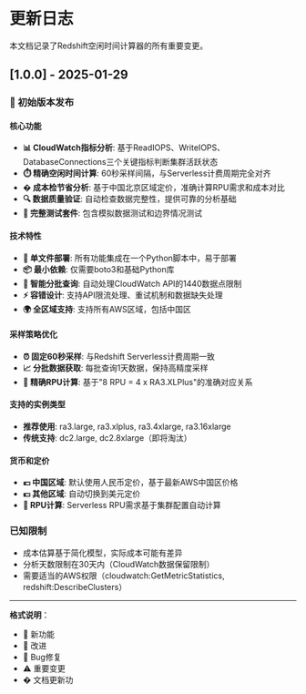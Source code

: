 # 更新日志

本文档记录了Redshift空闲时间计算器的所有重要变更。

## [1.0.0] - 2025-01-29

### 🎉 初始版本发布

#### 核心功能
- **📊 CloudWatch指标分析**: 基于ReadIOPS、WriteIOPS、DatabaseConnections三个关键指标判断集群活跃状态
- **⏱️ 精确空闲时间计算**: 60秒采样间隔，与Serverless计费周期完全对齐
- **� 成本检节省分析**: 基于中国北京区域定价，准确计算RPU需求和成本对比
- **🔍 数据质量验证**: 自动检查数据完整性，提供可靠的分析基础
- **🧪 完整测试套件**: 包含模拟数据测试和边界情况测试

#### 技术特性
- **🚀 单文件部署**: 所有功能集成在一个Python脚本中，易于部署
- **📦 最小依赖**: 仅需要boto3和基础Python库
- **🔄 智能分批查询**: 自动处理CloudWatch API的1440数据点限制
- **⚡ 容错设计**: 支持API限流处理、重试机制和数据缺失处理
- **🌍 全区域支持**: 支持所有AWS区域，包括中国区

#### 采样策略优化
- **⏰ 固定60秒采样**: 与Redshift Serverless计费周期一致
- **📈 分批数据获取**: 每批查询1天数据，保持高精度采样
- **🎯 精确RPU计算**: 基于"8 RPU = 4 x RA3.XLPlus"的准确对应关系

#### 支持的实例类型
- **推荐使用**: ra3.large, ra3.xlplus, ra3.4xlarge, ra3.16xlarge
- **传统支持**: dc2.large, dc2.8xlarge（即将淘汰）

#### 货币和定价
- **💴 中国区域**: 默认使用人民币定价，基于最新AWS中国区价格
- **💵 其他区域**: 自动切换到美元定价
- **🔢 RPU计算**: Serverless RPU需求基于集群配置自动计算

### 已知限制
- 成本估算基于简化模型，实际成本可能有差异
- 分析天数限制在30天内（CloudWatch数据保留限制）
- 需要适当的AWS权限（cloudwatch:GetMetricStatistics, redshift:DescribeClusters）

---

**格式说明**：
- 🎉 新功能
- 🔧 改进
- 🐛 Bug修复
- ⚠️ 重要变更
- � 文档更新功